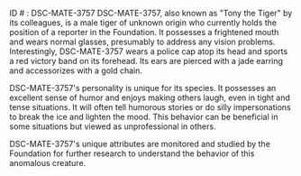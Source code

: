 ID # : DSC-MATE-3757
DSC-MATE-3757, also known as "Tony the Tiger" by its colleagues, is a male tiger of unknown origin who currently holds the position of a reporter in the Foundation. It possesses a frightened mouth and wears normal glasses, presumably to address any vision problems. Interestingly, DSC-MATE-3757 wears a police cap atop its head and sports a red victory band on its forehead. Its ears are pierced with a jade earring and accessorizes with a gold chain.

DSC-MATE-3757's personality is unique for its species. It possesses an excellent sense of humor and enjoys making others laugh, even in tight and tense situations. It will often tell humorous stories or do silly impersonations to break the ice and lighten the mood. This behavior can be beneficial in some situations but viewed as unprofessional in others.

DSC-MATE-3757's unique attributes are monitored and studied by the Foundation for further research to understand the behavior of this anomalous creature.